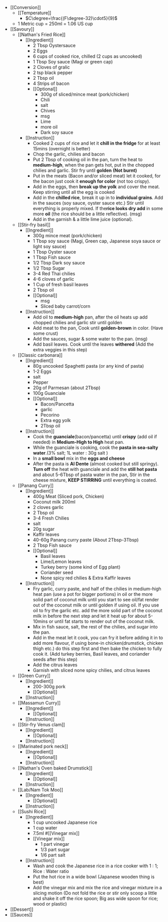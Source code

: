 - [[Conversion]]
	- [[Temperature]]
		- $C\degree=\frac{(F\degree-32)\cdot5}{9}$
	- 1 Metric cup = 250ml = 1.06 US cup
- [[Savoury]]
	- [[Nathan's Fried Rice]]
		- [[Ingredient]]
			- 2 Tbsp Oystersauce
			- 2 Eggs
			- 6 cups of cooked rice, chilled (2 cups as uncooked)
			- 1 Tbsp Soy sauce (Magi or green cap)
			- 2 Cloves of gralic
			- 2 tsp black pepper
			- 2 Tbsp oil
			- 4 Strips of bacon
			- [[Optional]]
				- 300g of sliced/mince meat (pork/chicken)
				- Chili
				- salt
				- Chives
				- msg
				- Lime
				- more oil
				- Dark soy sauce
		- [[Instruction]]
			- Cooked 2 cups of rice and let it **chill in the fridge** for at least 15mins (overnight is better)
			- Chop the garlic, chilies and bacon
			- Put 2 Tbsp of cooking oil in the pan, turn the heat to **medium-high**, when the pan gets hot, put in the chopped chilies and garlic. Stir fry until **golden** **(Not burnt)**
			- Put in the meats (Bacon and/or sliced meat) let it cooked, for the bacon just cook it **enough for color** (not too crispy).
			- Add in the eggs, then **break up the yolk** and cover the meat. Keep stirring until all the egg is cooked
			- Add in the **chilled rice**, break it up in to **individual grains**. Add in the sauces (soy sauce, oyster sauce etc.) Stir until everything is properly mixed. If the**rice looks dry add**  in some more **oil** (the rice should be a little reflective). (msg)
			- Add in the garnish & a little lime juice (optional).
	- [[Stir-fry basil]]
		- [[Ingredient]]
			- 300g mince meat (pork/chicken)
			- 1 Tbsp soy sauce (Magi, Green cap, Japanese soya sauce or light soy sauce)
			- 1 Tbsp Oyster sauce
			- 1 Tbsp Fish sauce
			- 1/2 Tbsp Dark soy sauce
			- 1/2 Tbsp Sugar
			- 3-4 Red Thai chilies
			- 4-6 cloves of garlic
			- 1 Cup of fresh basil leaves
			- 2 Tbsp oil
			- [[Optional]]
				- msg
				- Sliced baby carrot/corn
		- [[Instruction]]
			- Add oil to **medium-high** pan, after the oil heats up add chopped chilies and garlic stir until golden
			- Add meat to the pan, Cook until **golden-brown** in color. (Have some crust)
			- Add the sauces, sugar &  some water to the pan. (msg)
			- Add basil leaves. Cook until the leaves **withered** (Add the extra veggies in this step)
	- [[Classic carbonara]]
		- [[Ingredient]]
			- 80g uncooked Spaghetti pasta (or any kind of pasta)
			- 1-2 Eggs
			- salt
			- Pepper
			- 20g of Parmesan (about 2Tbsp)
			- 100g Guanciale
			- [[Optional]]
				- Bacon/Pancetta
				- garlic
				- Pecorino
				- Extra egg yolk
				- 2Tbsp oil
		- [[Instruction]]
			- Cook the **guanciale**(bacon/pancetta) until **crispy** (add oil if needed) in **Medium-High to High** heat pan.
			- While the guanciale is cooking, cook the **pasta in sea-salty water**.(3% salt; 1L water : 30g salt )
			- In a **small bowl** mix in the **eggs and cheese**
			- After the pasta is **Al Dente** (almost cooked but still springy). **Turn off** the heat with guanciale and add the **still hot pasta** and about 5-6Tbsp of pasta water in the pan, Stir in the cheese mixture, **KEEP STIRRING** until everything is coated.
	- [[Panang Curry]]
		- [[Ingredient]]
			- 400g Meat (Sliced pork, Chicken)
			- Coconut milk 200ml
			- 2 cloves garlic
			- 2 Tbsp oil
			- 3-4 Fresh Chilies
			- salt
			- 20g sugar
			- Kaffir leaves
			- 40-60g Panang curry paste (About 2Tbsp-3Tbsp)
			- 2 Tbsp Fish sauce
			- [[Optional]]
				- Basil leaves
				- Lime/Lemon leaves
				- Turkey berry (some kind of Egg plant)
				- Coriander seed
				- None spicy red chilies & Extra Kaffir leaves
		- [[Instruction]]
			- Fry garlic, curry paste, and half of the chilies in medium-high heat pan (use a pot for bigger portions) in oil or the more solid part of coconut milk until you start to see oil/fat render out of the coconut milk or until golden if using oil. If you use oil to fry the garlic etc. add the more solid part of the coconut milk in before the next step and let it heat up for about 5-10mins or until fat starts to render out of the coconut milk.
			- Mix in fish sauce, salt, the rest of the chilies, and sugar into the pan.
			- Add in the meat let it cook, you can fry it before adding it in to add more flavour, if using bone-in chicken(drumstick, chicken thigh etc.) do this step first and then bake the chicken to fully cook it. (Add turkey berries, Basil leaves, and coriander seeds after this step)
			- Add the citrus leaves
			- Garnish with sliced none spicy chilies, and citrus leaves
	- [[Green Curry]]
		- [[Ingredient]]
			- 200-300g pork
			- [[Optional]]
		- [[Instruction]]
	- [[Massamun Curry]]
		- [[Ingredient]]
			- [[Optional]]
		- [[Instruction]]
	- [[Stir-fry Venus clam]]
		- [[Ingredient]]
			- [[Optional]]
		- [[Instruction]]
	- [[Marinated pork neck]]
		- [[Ingredient]]
			- [[Optional]]
		- [[Instruction]]
	- [[Nathan's Oven baked Drumstick]]
		- [[Ingredient]]
			- [[Optional]]
		- [[Instruction]]
	- [[Lab/Nam Tok Moo]]
		- [[Ingredient]]
			- [[Optional]]
		- [[Instruction]]
	- [[Sushi Rice]]
		- [[Ingredient]]
			- 1 cup uncooked Japanese rice
			- 1 cup water
			- 7.5ml #[[Vinegar mix]]
			- [[Vinegar mix]]
				- 1 part vinegar
				- 1/3 part sugar
				- 1/6 part salt
		- [[Instruction]]
			- Wash and cook the Japanese rice in a rice cooker with 1 : 1; Rice : Water ratio
			- Put the hot rice in a wide bowl (Japanese wooden thing is best)
			- Add the vinegar mix and mix the rice and vinegar mixture in a slicing motion (Do not fold the rice or stir only scoop a little and shake it off the rice spoon; Big ass wide spoon for rice; wood or plastic)
- [[Dessert]]
- [[Sauces]]